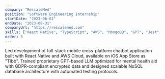 ```yaml
---
company: "RescaleMed"
position: "Software Engineering Internship"
startDate: "2023-06-01"
endDate: "2023-08-31"
companyUrl: "https://rescalemed.com"
skills: ["React Native", "TypeScript", "AWS", "MongoDB", "GPT", "Jest", "Selenium"]
order: 5
---
```


Led development of full-stack mobile cross-platform chatbot application built with React Native and AWS Cloud, available on iOS App Store as "Tibb". Trained proprietary GPT-based LLM optimized for mental health aid with GDPR-compliant encrypted data and designed scalable NoSQL database architecture with automated testing protocols. 